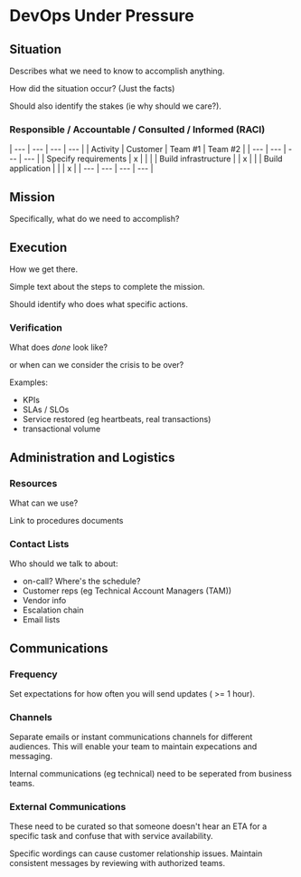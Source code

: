 
# DevOps Under Pressure

## Situation
Describes what we need to know to accomplish anything.

How did the situation occur? (Just the facts)

Should also identify the stakes (ie why should we care?).

### Responsible / Accountable / Consulted / Informed (RACI)

| --- | --- | --- | --- |
| Activity | Customer | Team #1 | Team #2 |
| --- | --- | --- | --- |
| Specify requirements | x | | |
| Build infrastructure | | x | |
| Build application | | | x |
| --- | --- | --- | --- |

## Mission
Specifically, what do we need to accomplish?

## Execution
How we get there.

Simple text about the steps to complete the mission.

Should identify who does what specific actions.

### Verification
What does *done* look like?

or when can we consider the crisis to be over?

Examples:

* KPIs
* SLAs / SLOs
* Service restored (eg heartbeats, real transactions)
* transactional volume

## Administration and Logistics

### Resources
What can we use?

Link to procedures documents

### Contact Lists
Who should we talk to about:

* on-call? Where's the schedule?
* Customer reps (eg Technical Account Managers (TAM))
* Vendor info
* Escalation chain
* Email lists

## Communications

### Frequency
Set expectations for how often you will send updates ( >= 1 hour).

### Channels
Separate emails or instant communications channels for different audiences.
This will enable your team to maintain expecations and messaging.

Internal communications (eg technical) need to be seperated from business teams.

### External Communications
These need to be curated so that someone doesn't hear an ETA for a specific task and confuse that with
service availability.

Specific wordings can cause customer relationship issues. Maintain consistent messages by reviewing with
authorized teams.


